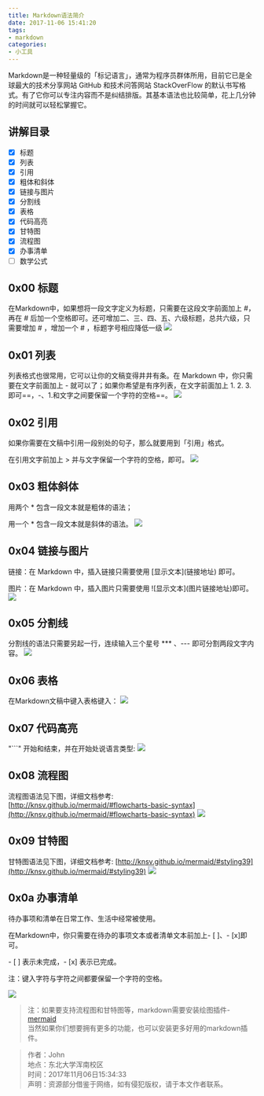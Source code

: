```yaml
---
title: Markdown语法简介
date: 2017-11-06 15:41:20
tags:
- markdown
categories:
- 小工具
---
```

Markdown是一种轻量级的「标记语言」，通常为程序员群体所用，目前它已是全球最大的技术分享网站 GitHub 和技术问答网站 StackOverFlow 的默认书写格式。有了它你可以专注内容而不是纠结排版。其基本语法也比较简单，花上几分钟的时间就可以轻松掌握它。
## 讲解目录
- [x] 标题
- [x] 列表
- [x] 引用
- [x] 粗体和斜体
- [x] 链接与图片
- [x] 分割线
- [x] 表格
- [x] 代码高亮
- [x] 甘特图
- [x] 流程图
- [x] 办事清单
- [ ] 数学公式

## 0x00 标题
在Markdown中，如果想将一段文字定义为标题，只需要在这段文字前面加上 #，再在 # 后加一个空格即可。还可增加二、三、四、五、六级标题，总共六级，只需要增加 # ，增加一个 # ，标题字号相应降低一级
![](1.png)

## 0x01 列表
列表格式也很常用，它可以让你的文稿变得井井有条。在 Markdown 中，你只需要在文字前面加上 - 就可以了；如果你希望是有序列表，在文字前面加上 1. 2. 3. 即可==，-、1.和文字之间要保留一个字符的空格==。
![](2.png)
## 0x02 引用
如果你需要在文稿中引用一段别处的句子，那么就要用到「引用」格式。

在引用文字前加上 > 并与文字保留一个字符的空格，即可。
![](3.png)
## 0x03 粗体斜体
用两个 * 包含一段文本就是粗体的语法；

用一个 * 包含一段文本就是斜体的语法。
![](4.png)
## 0x04 链接与图片
链接：在 Markdown 中，插入链接只需要使用 \[显示文本\]\(链接地址\) 即可。

图片：在 Markdown 中，插入图片只需要使用 \!\[显示文本\]\(图片链接地址\)即可。
![](5.png)
## 0x05 分割线
分割线的语法只需要另起一行，连续输入三个星号 *** 、--- 即可分割两段文字内容。
![](6.png)
## 0x06 表格
在Markdown文稿中键入表格键入：
![](7.png)
## 0x07 代码高亮
"```" 开始和结束，并在开始处说语言类型:
![](8.png)
## 0x08 流程图
流程图语法见下图，详细文档参考:
[http://knsv.github.io/mermaid/#flowcharts-basic-syntax](http://knsv.github.io/mermaid/#flowcharts-basic-syntax)
![](9.png)
## 0x09 甘特图
甘特图语法见下图，详细文档参考:
[http://knsv.github.io/mermaid/#styling39](http://knsv.github.io/mermaid/#styling39)
![](10.png)
## 0x0a 办事清单
待办事项和清单在日常工作、生活中经常被使用。

在Markdown中，你只需要在待办的事项文本或者清单文本前加上- [ ]、- [x]即可。

 \- [ ] 表示未完成，- [x] 表示已完成。

注：键入字符与字符之间都要保留一个字符的空格。

![](11.png)

> 注：如果要支持流程图和甘特图等，markdown需要安装绘图插件-[mermaid](https://github.com/knsv/mermaid)  
当然如果你们想要拥有更多的功能，也可以安装更多好用的markdown插件。

> 作者：John  
  地点：东北大学浑南校区  
  时间：2017年11月06日15:34:33  
  声明：资源部分借鉴于网络，如有侵犯版权，请于本文作者联系。
